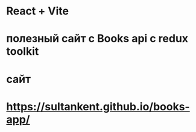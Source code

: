 # React + Vite

# полезный сайт с Books api с redux toolkit
# сайт
# https://sultankent.github.io/books-app/
